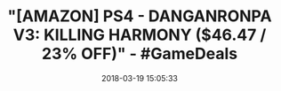 ---
title: >-
  "[AMAZON] PS4 - DANGANRONPA V3: KILLING HARMONY ($46.47 / 23% OFF)" -
  #GameDeals
name: 'Danganronpa V3: Killing Harmony - PlayStation 4'
date: '2018-03-19 15:05:33'
buy_now: >-
  https://www.amazon.com/Danganronpa-V3-Killing-Harmony-PlayStation-4/dp/B01N7FT0NW?psc=1&SubscriptionId=AKIAIA5RBQIWQVTCUEUQ&tag=coldcutdeals-20&linkCode=xm2&camp=2025&creative=165953&creativeASIN=B01N7FT0NW
description_markdown: |+
  Danganronpa V3: Killing Harmony - PlayStation 4

    - Murder Mysteries: In a world where everyone is trying to survive, nobody's motivations are quite what they seem. Use your skills to solve each new murder or meet a gruesome end.

    - Lie, Panic, Debate!: The world is shaped by our perception of it. Fast-paced trial scenes will require lies, quick wits, and logic to guide your classmates to the right conclusions.

    - New Minigames: Between the madness of murdered peers and deadly trials, enjoy an abundance of brand-new minigames!

    - Languages: Enjoy original Japanese and new English voices, plus new English subtitles.

tweet_id_str: '975750124004573186'
price: $59.99
you_save: ''
asin: B01N7FT0NW
image: 'https://images-na.ssl-images-amazon.com/images/I/61D7wdXTAdL.jpg'

---